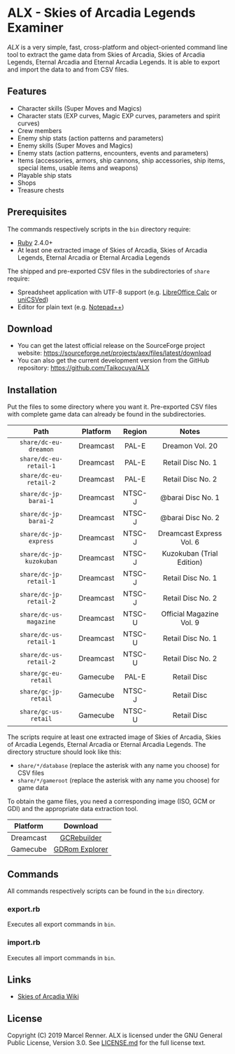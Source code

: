 ALX - Skies of Arcadia Legends Examiner
=======================================

*ALX* is a very simple, fast, cross-platform and object-oriented command line 
tool to extract the game data from Skies of Arcadia, Skies of Arcadia Legends,
Eternal Arcadia and Eternal Arcadia Legends. It is able to export and import 
the data to and from CSV files.

Features
--------

* Character skills (Super Moves and Magics)
* Character stats (EXP curves, Magic EXP curves, parameters and spirit curves)
* Crew members
* Enemy ship stats (action patterns and parameters)
* Enemy skills (Super Moves and Magics)
* Enemy stats (action patterns, encounters, events and parameters)
* Items (accessories, armors, ship cannons, ship accessories, ship items, 
  special items, usable items and weapons)
* Playable ship stats
* Shops
* Treasure chests

Prerequisites
-------------

The commands respectively scripts in the `bin` directory require:

* [Ruby](https://www.ruby-lang.org/) 2.4.0+
* At least one extracted image of Skies of Arcadia, Skies of Arcadia Legends, 
  Eternal Arcadia or Eternal Arcadia Legends

The shipped and pre-exported CSV files in the subdirectories of `share` 
require:

* Spreadsheet application with UTF-8 support (e.g. 
  [LibreOffice Calc](https://www.libreoffice.org/) or 
  [uniCSVed](http://csved.sjfrancke.nl/))
* Editor for plain text (e.g. [Notepad++](https://notepad-plus-plus.org/))

Download
--------

* You can get the latest official release on the SourceForge project website:
  https://sourceforge.net/projects/aex/files/latest/download
* You can also get the current development version from the GitHub repository:
  https://github.com/Taikocuya/ALX

Installation
------------

Put the files to some directory where you want it. Pre-exported CSV files with 
complete game data can already be found in the subdirectories.

| Path                    | Platform  | Region  | Notes                     |
|:-----------------------:|:---------:|:-------:|:-------------------------:|
| `share/dc-eu-dreamon`   | Dreamcast | PAL-E   | Dreamon Vol. 20           |
| `share/dc-eu-retail-1`  | Dreamcast | PAL-E   | Retail Disc No. 1         |
| `share/dc-eu-retail-2`  | Dreamcast | PAL-E   | Retail Disc No. 2         |
| `share/dc-jp-barai-1`   | Dreamcast | NTSC-J  | @barai Disc No. 1         |
| `share/dc-jp-barai-2`   | Dreamcast | NTSC-J  | @barai Disc No. 2         |
| `share/dc-jp-express`   | Dreamcast | NTSC-J  | Dreamcast Express Vol. 6  |
| `share/dc-jp-kuzokuban` | Dreamcast | NTSC-J  | Kuzokuban (Trial Edition) |
| `share/dc-jp-retail-1`  | Dreamcast | NTSC-J  | Retail Disc No. 1         |
| `share/dc-jp-retail-2`  | Dreamcast | NTSC-J  | Retail Disc No. 2         |
| `share/dc-us-magazine`  | Dreamcast | NTSC-U  | Official Magazine Vol. 9  |
| `share/dc-us-retail-1`  | Dreamcast | NTSC-U  | Retail Disc No. 1         |
| `share/dc-us-retail-2`  | Dreamcast | NTSC-U  | Retail Disc No. 2         |
| `share/gc-eu-retail`    | Gamecube  | PAL-E   | Retail Disc               |
| `share/gc-jp-retail`    | Gamecube  | NTSC-J  | Retail Disc               |
| `share/gc-us-retail`    | Gamecube  | NTSC-U  | Retail Disc               |

The scripts require at least one extracted image of Skies of Arcadia, Skies of 
Arcadia Legends, Eternal Arcadia or Eternal Arcadia Legends. The directory 
structure should look like this:

* `share/*/database` (replace the asterisk with any name you choose) for CSV 
  files
* `share/*/gameroot` (replace the asterisk with any name you choose) for game 
  data

To obtain the game files, you need a corresponding image (ISO, GCM or GDI) and 
the appropriate data extraction tool.

| Platform  | Download                                                     |
|:---------:|:------------------------------------------------------------:|
| Dreamcast | [GCRebuilder](http://www.romhacking.net/utilities/619/)      |
| Gamecube  | [GDRom Explorer](https://www.romhacking.net/utilities/1459/) |

Commands
--------

All commands respectively scripts can be found in the `bin` directory. 

### export.rb

Executes all export commands in `bin`.

### import.rb

Executes all import commands in `bin`.

Links
-----

* [Skies of Arcadia Wiki](https://skiesofarcadia.gamepedia.com/)

License
-------

Copyright (C) 2019 Marcel Renner. ALX is licensed under the GNU General Public 
License, Version 3.0. See [LICENSE.md](LICENSE.md) for the full license text.
